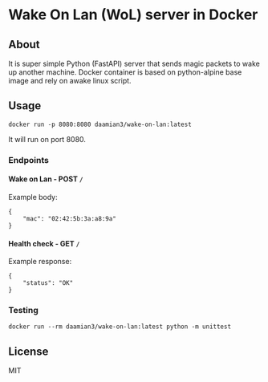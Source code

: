 # Wake On Lan (WoL) server in Docker

## About
It is super simple Python (FastAPI) server that sends magic packets to wake up another machine.
Docker container is based on python-alpine base image and rely on awake linux script.

## Usage

```
docker run -p 8080:8080 daamian3/wake-on-lan:latest
```

It will run on port 8080.

### Endpoints

#### Wake on Lan - POST `/`

Example body:

```
{
    "mac": "02:42:5b:3a:a8:9a"
}
```

#### Health check - GET `/`

Example response:

```
{
    "status": "OK"
}
```

### Testing

```
docker run --rm daamian3/wake-on-lan:latest python -m unittest
```

## License

MIT